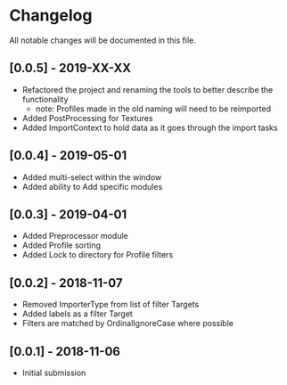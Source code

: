 # Changelog
All notable changes will be documented in this file.

## [0.0.5] - 2019-XX-XX
- Refactored the project and renaming the tools to better describe the functionality
    - note: Profiles made in the old naming will need to be reimported
- Added PostProcessing for Textures
- Added ImportContext to hold data as it goes through the import tasks

## [0.0.4] - 2019-05-01
- Added multi-select within the window
- Added ability to Add specific modules

## [0.0.3] - 2019-04-01
- Added Preprocessor module
- Added Profile sorting
- Added Lock to directory for Profile filters

## [0.0.2] - 2018-11-07
- Removed ImporterType from list of filter Targets
- Added labels as a filter Target
- Filters are matched by OrdinalIgnoreCase where possible

## [0.0.1] - 2018-11-06
- Initial submission
